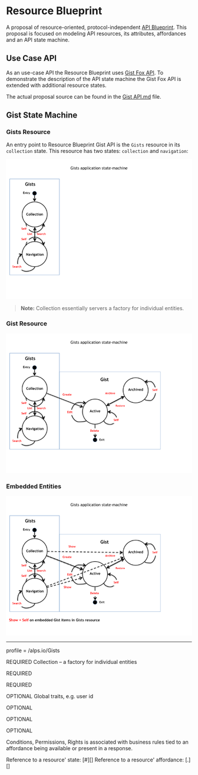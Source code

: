 # Resource Blueprint
A proposal of resource-oriented, protocol-independent [API Blueprint](http://apiblueprint.org). This proposal is focused on modeling API resources, its attributes, affordances and an API state machine.

## Use Case API
As an use-case API the Resource Blueprint uses [Gist Fox API](../examples/Gist%20Fox%20API.md). To demonstrate the description of the API state machine the Gist Fox API is extended with additional resource states.

The actual proposal source can be found in the [Gist API.md](Gist%20API.md) file.

## Gist State Machine

### Gists Resource 
An entry point to Resource Blueprint Gist API is the `Gists` resource in its `collection` state. This resource has two states: `collection` and 
`navigation`:

![fig1](assets/Gist%20State%20Machine%20001.png)

> **Note:** Collection essentially servers a factory for individual entities.

### Gist Resource

![fig2](assets/Gist%20State%20Machine%20002.png)


### Embedded Entities 

![fig3](assets/Gist%20State%20Machine%20003.png)

---

profile = /alps.io/Gists


REQUIRED
			Collection – a factory for individual entities

REQUIRED



REQUIRED



OPTIONAL
			Global traits, e.g. user id




OPTIONAL


OPTIONAL



OPTIONAL


Conditions, Permissions, Rights is associated with business rules tied to an affordance being available or present in a response.

Reference to a resource' state: [<resource>#<state>][]
Reference to a resource' affordance: [<resource>.<state>][]
